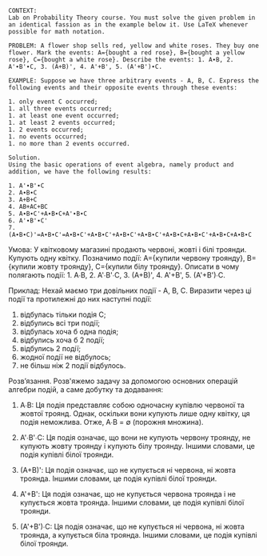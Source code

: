 ```
CONTEXT:
Lab on Probability Theory course. You must solve the given problem in an identical fassion as in the example below it. Use LaTeX whenever possible for math notation.

PROBLEM: A flower shop sells red, yellow and white roses. They buy one flower. Mark the events: A={bought a red rose}, B={bought a yellow rose}, C={bought a white rose}. Describe the events: 1. A∙B, 2. A'∙B'∙C, 3. (A+B)', 4. A'+B', 5. (A'+B')∙C.

EXAMPLE: Suppose we have three arbitrary events - A, B, C. Express the following events and their opposite events through these events:

1. only event C occurred;
1. all three events occurred;
1. at least one event occurred;
1. at least 2 events occurred;
1. 2 events occurred;
1. no events occurred;
1. no more than 2 events occurred.

Solution.
Using the basic operations of event algebra, namely product and addition, we have the following results:

1. A'∙B'∙C
2. A∙B∙C
3. A+B+C
4. AB+AC+BC
5. A∙B∙C'+A∙B∙C+A'∙B∙C
6. A'∙B'∙C'
7. (A∙B∙C)'=A∙B∙C'=A∙B∙C'+A∙B∙C'+A∙B∙C'+A∙B∙C'+A∙B∙C+A∙B∙C'+A∙B∙C+A∙B∙C
```

Умова:
У квітковому магазині продають червоні, жовті і білі троянди. Купують одну квітку. Позначимо події: А={купили червону троянду}, В={купили жовту троянду}, С={купили білу троянду}. Описати в чому полягають події: 1. A∙B, 2. A'∙B'∙C, 3. (A+B)', 4. A'+B', 5. (A'+B')∙C.

Приклад:
Нехай маємо три довільних події - А, В, С. Виразити через ці події та протилежні до них наступні події:

1. відбулась тільки подія С;
1. відбулись всі три події;
1. відбулась хоча б одна подія;
1. відбулись хоча б 2 події;
1. відбулись 2 події;
1. жодної події не відбулось;
1. не більш ніж 2 події відбулось.

Розв’язання.
Розв'яжемо задачу за допомогою основних операцій алгебри подій, а саме добутку та додавання:

1. A∙B: Ця подія представляє собою одночасну купівлю червоної та жовтої троянд. Однак, оскільки вони купують лише одну квітку, ця подія неможлива. Отже, A∙B = ∅ (порожня множина).

2. A'∙B'∙C: Ця подія означає, що вони не купують червону троянду, не купують жовту троянду і купують білу троянду. Іншими словами, це подія купівлі білої троянди.

3. (A+B)': Ця подія означає, що не купується ні червона, ні жовта троянда. Іншими словами, це подія купівлі білої троянди.

4. A'+B': Ця подія означає, що не купується червона троянда і не купується жовта троянда. Іншими словами, це подія купівлі білої троянди.

5. (A'+B')∙C: Ця подія означає, що не купується ні червона, ні жовта троянда, а купується біла троянда. Іншими словами, це подія купівлі білої троянди.
